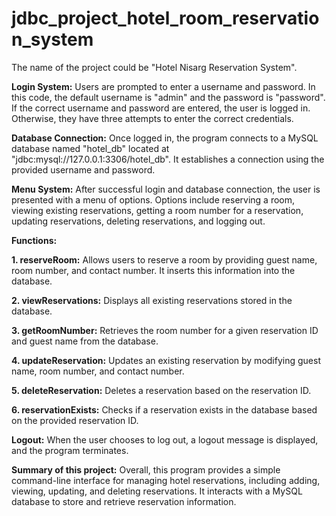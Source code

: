 # jdbc_project_hotel_room_reservation_system
The name of the project could be "Hotel Nisarg Reservation System".


**Login System:**
Users are prompted to enter a username and password. In this code, the default username is "admin" and the password is "password".
If the correct username and password are entered, the user is logged in. Otherwise, they have three attempts to enter the correct credentials.


**Database Connection:**
Once logged in, the program connects to a MySQL database named "hotel_db" located at "jdbc:mysql://127.0.0.1:3306/hotel_db".
It establishes a connection using the provided username and password.


**Menu System:**
After successful login and database connection, the user is presented with a menu of options.
Options include reserving a room, viewing existing reservations, getting a room number for a reservation, updating reservations, deleting reservations, and logging out.


**Functions:**

**1. reserveRoom:** Allows users to reserve a room by providing guest name, room number, and contact number. It inserts this information into the database.

**2. viewReservations:** Displays all existing reservations stored in the database.

**3. getRoomNumber:** Retrieves the room number for a given reservation ID and guest name from the database.

**4. updateReservation:** Updates an existing reservation by modifying guest name, room number, and contact number.

**5. deleteReservation:** Deletes a reservation based on the reservation ID.

**6. reservationExists:** Checks if a reservation exists in the database based on the provided reservation ID.


**Logout:**
When the user chooses to log out, a logout message is displayed, and the program terminates.



**Summary of this project:**
Overall, this program provides a simple command-line interface for managing hotel reservations, including adding, viewing, updating, and deleting reservations. It interacts with a MySQL database to store and retrieve reservation information.
